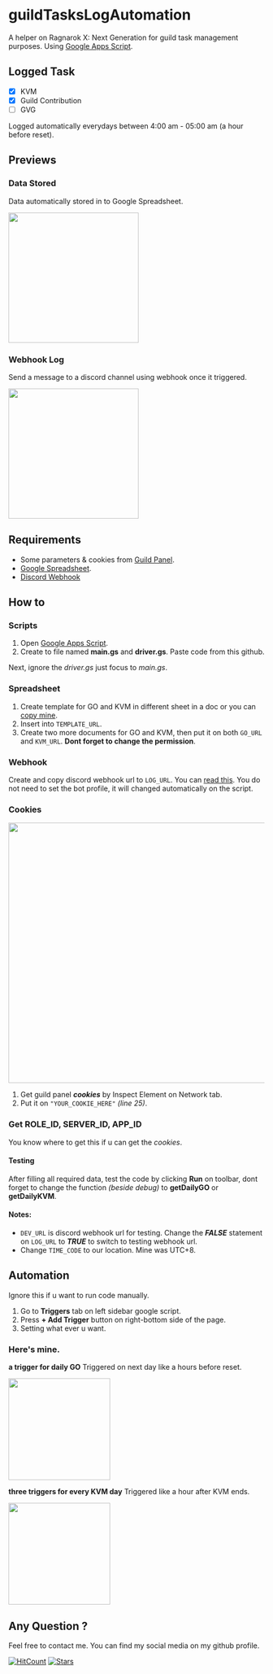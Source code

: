 # guildTasksLogAutomation
A helper on Ragnarok X: Next Generation for guild task management purposes. Using [Google Apps Script](https://script.google.com/).

## Logged Task
- [x] KVM
- [x] Guild Contribution
- [ ] GVG

Logged automatically everydays between 4:00 am - 05:00 am (a hour before reset).

## Previews
### Data Stored
Data automatically stored in to Google Spreadsheet.

<img src="https://user-images.githubusercontent.com/11014424/205511299-35e0fb4b-5055-4c3c-99bd-e2045d02959e.png" width="256">

### Webhook Log
Send a message to a discord channel using webhook once it triggered.

<img src="https://user-images.githubusercontent.com/11014424/205511515-ecf33c43-1c0e-4d3e-bb7f-97b191a45a1f.png" width="256">

## Requirements
- Some parameters & cookies from [Guild Panel](http://ngc.nvsgames.com/ngc/login).
- [Google Spreadsheet](https://docs.google.com/spreadsheet/).
- [Discord Webhook](https://discord.com/developers/docs/resources/webhook)

## How to

### Scripts
1. Open [Google Apps Script](https://script.google.com/).
2. Create to file named **main.gs** and **driver.gs**. Paste code from this github.

Next, ignore the *driver.gs* just focus to *main.gs*.

### Spreadsheet
1. Create template for GO and KVM in different sheet in a doc or you can [copy mine](https://docs.google.com/spreadsheets/d/158t4-42ph2VFiA_dLLvl_b8N6e2M3v46bVaxyppFPBQ/copy).
2. Insert into `TEMPLATE_URL`.
3. Create two more documents for GO and KVM, then put it on both `GO_URL` and `KVM_URL`. **Dont forget to change the permission**.

### Webhook
Create and copy discord webhook url to `LOG_URL`. You can [read this](https://progr.interplanety.org/en/how-to-get-the-discord-channel-webhook-url/). You do not need to set the bot profile, it will changed automatically on the script.

### Cookies
<img src="https://cdn.discordapp.com/attachments/831620169011953714/1050869089234587809/GuildAutomation.png" width="512">

1. Get guild panel ***cookies*** by Inspect Element on Network tab.
2. Put it on `"YOUR_COOKIE_HERE"` _(line 25)_.

### Get ROLE\_ID, SERVER\_ID, APP\_ID
You know where to get this if u can get the *cookies*.

#### Testing
After filling all required data, test the code by clicking **Run** on toolbar, dont forget to change the function *(beside debug)* to **getDailyGO** or **getDailyKVM**.

#### Notes:

- `DEV_URL` is discord webhook url for testing. Change the ***FALSE*** statement on `LOG_URL` to ***TRUE*** to switch to testing webhook url.
- Change `TIME_CODE` to our location. Mine was UTC+8.


## Automation
Ignore this if u want to run code manually.

1. Go to **Triggers** tab on left sidebar google script.
2. Press **+ Add Trigger** button on right-bottom side of the page.
3. Setting what ever u want.

### Here's mine.

**a trigger for daily GO**
Triggered on next day like a hours before reset.

<img src="https://cdn.discordapp.com/attachments/831620169011953714/1050886099347714168/Group_1.png" width="200">

**three triggers for every KVM day**
Triggered like a hour after KVM ends.

<img src="https://cdn.discordapp.com/attachments/831620169011953714/1050886772046966885/Group_2.png" width="200">

## Any Question ?
Feel free to contact me. You can find my social media on my github profile.

[![HitCount](http://hits.dwyl.com/farizrifqi/guildTasksLogAutomation.svg)](https://github.com/farizrifqi/guildTasksLogAutomation) [![Stars](https://img.shields.io/github/stars/farizrifqi/guildTasksLogAutomation?style=flat-square)](https://github.com/farizrifqi/guildTasksLogAutomation/stargazers)

